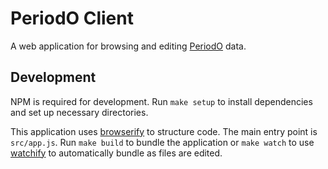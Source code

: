# PeriodO Client
A web application for browsing and editing [PeriodO](http://perio.do/) data.

## Development
NPM is required for development. Run `make setup` to install dependencies and 
set up necessary directories.

This application uses [browserify](http://browserify.org/) to structure code.
The main entry point is `src/app.js`. Run `make build` to bundle the application
or `make watch` to use [watchify](https://github.com/substack/watchify) to
automatically bundle as files are edited.
